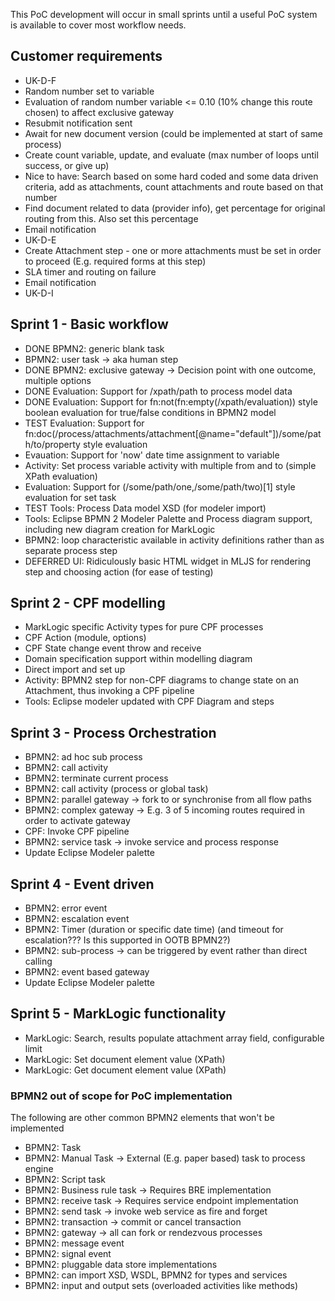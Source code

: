 This PoC development will occur in small sprints until a useful PoC system is available to cover most workflow needs.

## Customer requirements

- UK-D-F
 - Random number set to variable
 - Evaluation of random number variable <= 0.10 (10% change this route chosen) to affect exclusive gateway
 - Resubmit notification sent
 - Await for new document version (could be implemented at start of same process)
 - Create count variable, update, and evaluate (max number of loops until success, or give up)
 - Nice to have: Search based on some hard coded and some data driven criteria, add as attachments, count attachments and route based on that number
 - Find document related to data (provider info), get percentage for original routing from this. Also set this percentage
 - Email notification
- UK-D-E
 - Create Attachment step - one or more attachments must be set in order to proceed (E.g. required forms at this step)
 - SLA timer and routing on failure
 - Email notification
- UK-D-I

## Sprint 1 - Basic workflow

- DONE BPMN2: generic blank task
- BPMN2: user task -> aka human step
- DONE BPMN2: exclusive gateway -> Decision point with one outcome, multiple options
- DONE Evaluation: Support for /xpath/path to process model data
- DONE Evaluation: Support for fn:not(fn:empty(/xpath/evaluation)) style boolean evaluation for true/false conditions in BPMN2 model
- TEST Evaluation: Support for fn:doc(/process/attachments/attachment[@name="default"])/some/path/to/property style evaluation
- Evauation: Support for 'now' date time assignment to variable
- Activity: Set process variable activity with multiple from and to (simple XPath evaluation)
- Evaluation: Support for (/some/path/one,/some/path/two)[1] style evaluation for set task
- TEST Tools: Process Data model XSD (for modeler import)
- Tools: Eclipse BPMN 2 Modeler Palette and Process diagram support, including new diagram creation for MarkLogic
- BPMN2: loop characteristic available in activity definitions rather than as separate process step
- DEFERRED UI: Ridiculously basic HTML widget in MLJS for rendering step and choosing action (for ease of testing)

## Sprint 2 - CPF modelling

- MarkLogic specific Activity types for pure CPF processes
 - CPF Action (module, options)
 - CPF State change event throw and receive
- Domain specification support within modelling diagram
- Direct import and set up
- Activity: BPMN2 step for non-CPF diagrams to change state on an Attachment, thus invoking a CPF pipeline
- Tools: Eclipse modeler updated with CPF Diagram and steps

## Sprint 3 - Process Orchestration

- BPMN2: ad hoc sub process
- BPMN2: call activity
- BPMN2: terminate current process
- BPMN2: call activity (process or global task)
- BPMN2: parallel gateway -> fork to or synchronise from all flow paths
- BPMN2: complex gateway -> E.g. 3 of 5 incoming routes required in order to activate gateway
- CPF: Invoke CPF pipeline
- BPMN2: service task -> invoke service and process response
- Update Eclipse Modeler palette

## Sprint 4 - Event driven

- BPMN2: error event
- BPMN2: escalation event
- BPMN2: Timer (duration or specific date time) (and timeout for escalation??? Is this supported in OOTB BPMN2?)
- BPMN2: sub-process -> can be triggered by event rather than direct calling
- BPMN2: event based gateway
- Update Eclipse Modeler palette

## Sprint 5 - MarkLogic functionality

- MarkLogic: Search, results populate attachment array field, configurable limit
- MarkLogic: Set document element value (XPath)
- MarkLogic: Get document element value (XPath)

### BPMN2 out of scope for PoC implementation

The following are other common BPMN2 elements that won't be implemented

- BPMN2: Task
- BPMN2: Manual Task -> External (E.g. paper based) task to process engine
- BPMN2: Script task
- BPMN2: Business rule task -> Requires BRE implementation
- BPMN2: receive task -> Requires service endpoint implementation
- BPMN2: send task -> invoke web service as fire and forget
- BPMN2: transaction -> commit or cancel transaction
- BPMN2: gateway -> all can fork or rendezvous processes
- BPMN2: message event
- BPMN2: signal event
- BPMN2: pluggable data store implementations
- BPMN2: can import XSD, WSDL, BPMN2 for types and services
- BPMN2: input and output sets (overloaded activities like methods)
